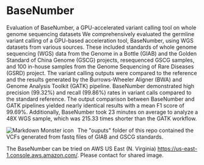 # BaseNumber
Evaluation of BaseNumber, a GPU-accelerated variant calling tool on whole genome sequencing datasets
We comprehensively evaluated the germline variant calling of a GPU-based acceleration tool, BaseNumber, using WGS datasets from various sources. These included standards of whole genome sequencing (WGS) data from the Genome in a Bottle (GIAB) and the Golden Standard of China Genome (GSCG) projects, resequenced GSCG samples, and 100 in-house samples from the Genome Sequencing of Rare Diseases (GSRD) project. The variant calling outputs were compared to the reference and the results generated by the Burrows-Wheeler Aligner (BWA) and Genome Analysis Toolkit (GATK) pipeline. BaseNumber demonstrated high precision (99.32%) and recall (99.86%) rates in variant calls compared to the standard reference. The output comparison between BaseNumber and GATK pipelines yielded nearly identical results with a mean F1 score of 99.69%. Additionally, BaseNumber took 23 minutes on average to analyze a 48X WGS sample, which was 215.33 times shorter than the GATK workflow.

<img src="markdownmonstericon.png"
     alt="Markdown Monster icon"
     style="float: left; margin-right: 10px;" />

The "ouputs" folder of this repo contained the VCFs generated from fastq files of GIAB and GSCG standards. 

The BaseNumber can be tried on AWS US East (N. Virginia) https://us-east-1.console.aws.amazon.com/. Please contact for shared image.
